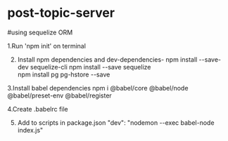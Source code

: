 # post-topic-server
#using sequelize ORM

1.Run 'npm init' on terminal

2. Install npm dependencies and dev-dependencies- 
  npm install --save-dev sequelize-cli
  npm install --save sequelize       
  npm install pg pg-hstore --save  
  
3.Install babel dependencies
   npm i @babel/core @babel/node @babel/preset-env @babel/register
   
4.Create .babelrc file

5. Add to scripts in package.json
    "dev": "nodemon --exec babel-node index.js"
